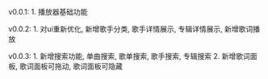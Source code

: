 v0.0.1:
    1. 播放器基础功能

v0.0.2: 
    1. 对ui重新优化, 新增歌手分类, 歌手详情展示, 专辑详情展示, 新增歌词播放

v0.0.3:
    1. 新增搜索功能, 单曲搜索, 歌单搜索, 歌手搜索, 专辑搜索
    2. 新增歌词面板, 歌词面板可拖动, 歌词面板可隐藏